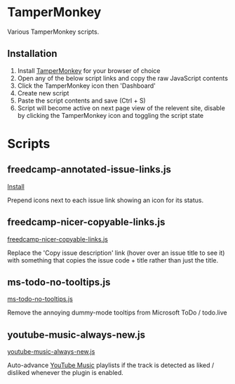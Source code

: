 TamperMonkey
============
Various TamperMonkey scripts.

Installation
------------
1. Install [TamperMonkey](https://www.tampermonkey.net) for your browser of choice
2. Open any of the below script links and copy the raw JavaScript contents
3. Click the TamperMonkey icon then 'Dashboard'
4. Create new script
5. Paste the script contents and save (Ctrl + S)
6. Script will become active on next page view of the relevent site, disable by clicking the TamperMonkey icon and toggling the script state


Scripts
=======

freedcamp-annotated-issue-links.js
----------------------------------
[Install](./freedcamp-annotated-issue-links.js)

Prepend icons next to each issue link showing an icon for its status.


freedcamp-nicer-copyable-links.js
---------------------------------
[freedcamp-nicer-copyable-links.js](./freedcamp-nicer-copyable-links.js)

Replace the 'Copy issue description' link (hover over an issue title to see it) with something that copies the issue code + title rather than just the title.


ms-todo-no-tooltips.js
----------------------
[ms-todo-no-tooltips.js](./ms-todo-no-tooltips.js)

Remove the annoying dummy-mode tooltips from Microsoft ToDo / todo.live


youtube-music-always-new.js
---------------------------
[youtube-music-always-new.js](./youtube-music-always-new.js)

Auto-advance [YouTube Music](https://music.youtube.com) playlists if the track is detected as liked / disliked whenever the plugin is enabled.

